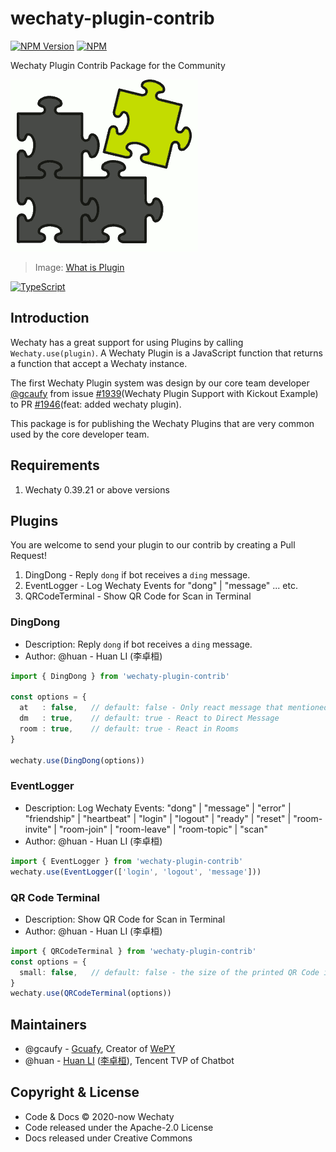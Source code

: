 # wechaty-plugin-contrib

 [![NPM Version](https://img.shields.io/npm/v/wechaty-plugin-contrib?color=brightgreen)](https://www.npmjs.com/package/wechaty-plugin-contrib) [![NPM](https://github.com/wechaty/wechaty-plugin-contrib/workflows/NPM/badge.svg)](https://github.com/wechaty/wechaty-plugin-contrib/actions?query=workflow%3ANPM)

Wechaty Plugin Contrib Package for the Community

![Wechaty Plugin](docs/images/plugin.png)

> Image: [What is Plugin](https://www.computerhope.com/jargon/p/plugin.htm)

[![TypeScript](https://img.shields.io/badge/%3C%2F%3E-TypeScript-blue.svg)](https://www.typescriptlang.org/)

## Introduction

Wechaty has a great support for using Plugins by calling `Wechaty.use(plugin)`. A Wechaty Plugin is a JavaScript function that returns a function that accept a Wechaty instance.

The first Wechaty Plugin system was design by our core team developer [@gcaufy](https://github.com/gcaufy) from issue [#1939](https://github.com/wechaty/wechaty/issues/1939)(Wechaty Plugin Support with Kickout Example) to PR [#1946](https://github.com/wechaty/wechaty/pull/1946)(feat: added wechaty plugin).

This package is for publishing the Wechaty Plugins that are very common used by the core developer team.

## Requirements

1. Wechaty 0.39.21 or above versions

## Plugins

You are welcome to send your plugin to our contrib by creating a Pull Request!

1. DingDong - Reply `dong` if bot receives a `ding` message.
1. EventLogger - Log Wechaty Events for "dong" | "message" ... etc.
1. QRCodeTerminal - Show QR Code for Scan in Terminal

### DingDong

- Description: Reply `dong` if bot receives a `ding` message.
- Author: @huan - Huan LI (李卓桓)

```ts
import { DingDong } from 'wechaty-plugin-contrib'

const options = {
  at   : false,   // default: false - Only react message that mentioned self (@) in Room
  dm   : true,    // default: true - React to Direct Message
  room : true,    // default: true - React in Rooms
}

wechaty.use(DingDong(options))
```

### EventLogger

- Description: Log Wechaty Events: "dong" | "message" | "error" | "friendship" | "heartbeat" | "login" | "logout" | "ready" | "reset" | "room-invite" | "room-join" | "room-leave" | "room-topic" | "scan"
- Author: @huan - Huan LI (李卓桓)

```ts
import { EventLogger } from 'wechaty-plugin-contrib'
wechaty.use(EventLogger(['login', 'logout', 'message']))
```

### QR Code Terminal

- Description: Show QR Code for Scan in Terminal
- Author: @huan - Huan LI (李卓桓)

```ts
import { QRCodeTerminal } from 'wechaty-plugin-contrib'
const options = {
  small: false,   // default: false - the size of the printed QR Code in terminal
}
wechaty.use(QRCodeTerminal(options))
```

## Maintainers

- @gcaufy - [Gcuafy](https://github.com/Gcaufy), Creator of [WePY](https://github.com/tencent/wepy)
- @huan - [Huan LI](https://github.com/huan) ([李卓桓](http://linkedin.com/in/zixia)), Tencent TVP of Chatbot

## Copyright & License

- Code & Docs © 2020-now Wechaty
- Code released under the Apache-2.0 License
- Docs released under Creative Commons

